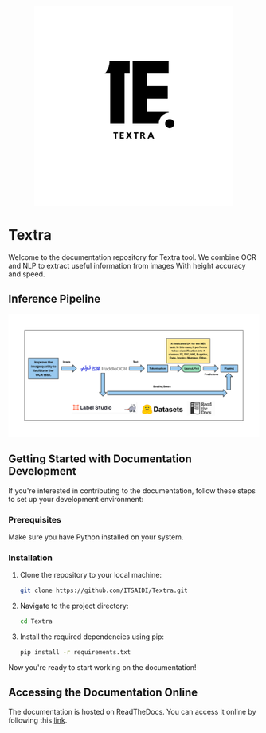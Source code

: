 <p align="center">
    <img src="./assets/Textra_Logo.png" alt="Textra Banner" width="400" height="400" />
</p>

# Textra

Welcome to the documentation repository for Textra tool. We combine OCR and NLP to extract useful information from images With height accuracy and speed.

## Inference Pipeline

<p align="center">
    <img src="./assets/Textra_Pipeline.png" alt="Textra Banner"/>
</p>

## Getting Started with Documentation Development

If you're interested in contributing to the documentation, follow these steps to set up your development environment:

### Prerequisites

Make sure you have Python installed on your system.

### Installation

1. Clone the repository to your local machine:

   ```bash
   git clone https://github.com/ITSAIDI/Textra.git
   ```

2. Navigate to the project directory:

   ```bash
   cd Textra
   ```

3. Install the required dependencies using pip:

   ```bash
   pip install -r requirements.txt
   ```

Now you're ready to start working on the documentation!

## Accessing the Documentation Online

The documentation is hosted on ReadTheDocs. You can access it online by following this [link](https://textra.readthedocs.io/fr/latest/).
